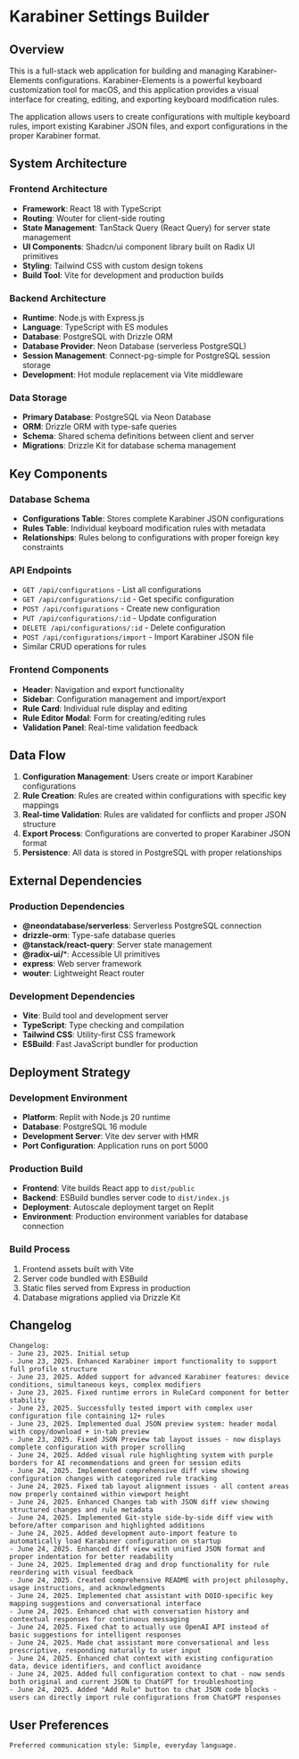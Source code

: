# Karabiner Settings Builder

## Overview

This is a full-stack web application for building and managing Karabiner-Elements configurations. Karabiner-Elements is a powerful keyboard customization tool for macOS, and this application provides a visual interface for creating, editing, and exporting keyboard modification rules.

The application allows users to create configurations with multiple keyboard rules, import existing Karabiner JSON files, and export configurations in the proper Karabiner format.

## System Architecture

### Frontend Architecture
- **Framework**: React 18 with TypeScript
- **Routing**: Wouter for client-side routing
- **State Management**: TanStack Query (React Query) for server state management
- **UI Components**: Shadcn/ui component library built on Radix UI primitives
- **Styling**: Tailwind CSS with custom design tokens
- **Build Tool**: Vite for development and production builds

### Backend Architecture
- **Runtime**: Node.js with Express.js
- **Language**: TypeScript with ES modules
- **Database**: PostgreSQL with Drizzle ORM
- **Database Provider**: Neon Database (serverless PostgreSQL)
- **Session Management**: Connect-pg-simple for PostgreSQL session storage
- **Development**: Hot module replacement via Vite middleware

### Data Storage
- **Primary Database**: PostgreSQL via Neon Database
- **ORM**: Drizzle ORM with type-safe queries
- **Schema**: Shared schema definitions between client and server
- **Migrations**: Drizzle Kit for database schema management

## Key Components

### Database Schema
- **Configurations Table**: Stores complete Karabiner JSON configurations
- **Rules Table**: Individual keyboard modification rules with metadata
- **Relationships**: Rules belong to configurations with proper foreign key constraints

### API Endpoints
- `GET /api/configurations` - List all configurations
- `GET /api/configurations/:id` - Get specific configuration
- `POST /api/configurations` - Create new configuration
- `PUT /api/configurations/:id` - Update configuration
- `DELETE /api/configurations/:id` - Delete configuration
- `POST /api/configurations/import` - Import Karabiner JSON file
- Similar CRUD operations for rules

### Frontend Components
- **Header**: Navigation and export functionality
- **Sidebar**: Configuration management and import/export
- **Rule Card**: Individual rule display and editing
- **Rule Editor Modal**: Form for creating/editing rules
- **Validation Panel**: Real-time validation feedback

## Data Flow

1. **Configuration Management**: Users create or import Karabiner configurations
2. **Rule Creation**: Rules are created within configurations with specific key mappings
3. **Real-time Validation**: Rules are validated for conflicts and proper JSON structure
4. **Export Process**: Configurations are converted to proper Karabiner JSON format
5. **Persistence**: All data is stored in PostgreSQL with proper relationships

## External Dependencies

### Production Dependencies
- **@neondatabase/serverless**: Serverless PostgreSQL connection
- **drizzle-orm**: Type-safe database queries
- **@tanstack/react-query**: Server state management
- **@radix-ui/***: Accessible UI primitives
- **express**: Web server framework
- **wouter**: Lightweight React router

### Development Dependencies
- **Vite**: Build tool and development server
- **TypeScript**: Type checking and compilation
- **Tailwind CSS**: Utility-first CSS framework
- **ESBuild**: Fast JavaScript bundler for production

## Deployment Strategy

### Development Environment
- **Platform**: Replit with Node.js 20 runtime
- **Database**: PostgreSQL 16 module
- **Development Server**: Vite dev server with HMR
- **Port Configuration**: Application runs on port 5000

### Production Build
- **Frontend**: Vite builds React app to `dist/public`
- **Backend**: ESBuild bundles server code to `dist/index.js`
- **Deployment**: Autoscale deployment target on Replit
- **Environment**: Production environment variables for database connection

### Build Process
1. Frontend assets built with Vite
2. Server code bundled with ESBuild
3. Static files served from Express in production
4. Database migrations applied via Drizzle Kit

## Changelog

```
Changelog:
- June 23, 2025. Initial setup
- June 23, 2025. Enhanced Karabiner import functionality to support full profile structure
- June 23, 2025. Added support for advanced Karabiner features: device conditions, simultaneous keys, complex modifiers
- June 23, 2025. Fixed runtime errors in RuleCard component for better stability
- June 23, 2025. Successfully tested import with complex user configuration file containing 12+ rules
- June 23, 2025. Implemented dual JSON preview system: header modal with copy/download + in-tab preview
- June 23, 2025. Fixed JSON Preview tab layout issues - now displays complete configuration with proper scrolling
- June 24, 2025. Added visual rule highlighting system with purple borders for AI recommendations and green for session edits
- June 24, 2025. Implemented comprehensive diff view showing configuration changes with categorized rule tracking
- June 24, 2025. Fixed tab layout alignment issues - all content areas now properly contained within viewport height
- June 24, 2025. Enhanced Changes tab with JSON diff view showing structured changes and rule metadata
- June 24, 2025. Implemented Git-style side-by-side diff view with before/after comparison and highlighted additions
- June 24, 2025. Added development auto-import feature to automatically load Karabiner configuration on startup
- June 24, 2025. Enhanced diff view with unified JSON format and proper indentation for better readability
- June 24, 2025. Implemented drag and drop functionality for rule reordering with visual feedback
- June 24, 2025. Created comprehensive README with project philosophy, usage instructions, and acknowledgments
- June 24, 2025. Implemented chat assistant with DOIO-specific key mapping suggestions and conversational interface
- June 24, 2025. Enhanced chat with conversation history and contextual responses for continuous messaging
- June 24, 2025. Fixed chat to actually use OpenAI API instead of basic suggestions for intelligent responses
- June 24, 2025. Made chat assistant more conversational and less prescriptive, responding naturally to user input
- June 24, 2025. Enhanced chat context with existing configuration data, device identifiers, and conflict avoidance
- June 24, 2025. Added full configuration context to chat - now sends both original and current JSON to ChatGPT for troubleshooting
- June 24, 2025. Added "Add Rule" button to chat JSON code blocks - users can directly import rule configurations from ChatGPT responses
```

## User Preferences

```
Preferred communication style: Simple, everyday language.
```